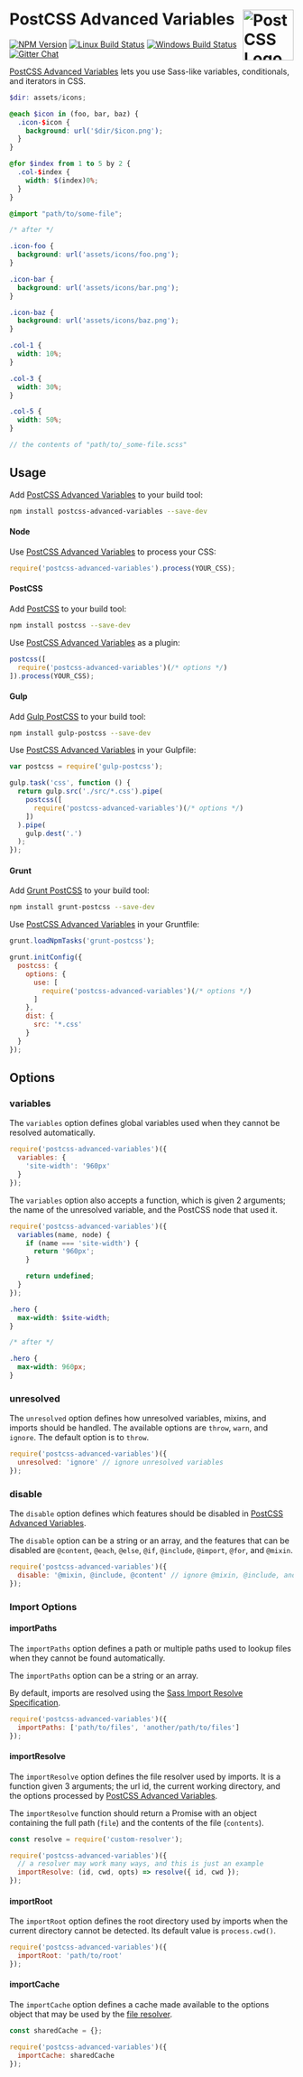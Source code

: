 # PostCSS Advanced Variables [<img src="https://postcss.github.io/postcss/logo.svg" alt="PostCSS Logo" width="90" height="90" align="right">][postcss]

[![NPM Version][npm-img]][npm-url]
[![Linux Build Status][cli-img]][cli-url]
[![Windows Build Status][win-img]][win-url]
[![Gitter Chat][git-img]][git-url]

[PostCSS Advanced Variables] lets you use Sass-like variables, conditionals,
and iterators in CSS.

```scss
$dir: assets/icons;

@each $icon in (foo, bar, baz) {
  .icon-$icon {
    background: url('$dir/$icon.png');
  }
}

@for $index from 1 to 5 by 2 {
  .col-$index {
    width: $(index)0%;
  }
}

@import "path/to/some-file";

/* after */

.icon-foo {
  background: url('assets/icons/foo.png');
}

.icon-bar {
  background: url('assets/icons/bar.png');
}

.icon-baz {
  background: url('assets/icons/baz.png');
}

.col-1 {
  width: 10%;
}

.col-3 {
  width: 30%;
}

.col-5 {
  width: 50%;
}

// the contents of "path/to/_some-file.scss"
```

## Usage

Add [PostCSS Advanced Variables] to your build tool:

```bash
npm install postcss-advanced-variables --save-dev
```

#### Node

Use [PostCSS Advanced Variables] to process your CSS:

```js
require('postcss-advanced-variables').process(YOUR_CSS);
```

#### PostCSS

Add [PostCSS] to your build tool:

```bash
npm install postcss --save-dev
```

Use [PostCSS Advanced Variables] as a plugin:

```js
postcss([
  require('postcss-advanced-variables')(/* options */)
]).process(YOUR_CSS);
```

#### Gulp

Add [Gulp PostCSS] to your build tool:

```bash
npm install gulp-postcss --save-dev
```

Use [PostCSS Advanced Variables] in your Gulpfile:

```js
var postcss = require('gulp-postcss');

gulp.task('css', function () {
  return gulp.src('./src/*.css').pipe(
    postcss([
      require('postcss-advanced-variables')(/* options */)
    ])
  ).pipe(
    gulp.dest('.')
  );
});
```

#### Grunt

Add [Grunt PostCSS] to your build tool:

```bash
npm install grunt-postcss --save-dev
```

Use [PostCSS Advanced Variables] in your Gruntfile:

```js
grunt.loadNpmTasks('grunt-postcss');

grunt.initConfig({
  postcss: {
    options: {
      use: [
        require('postcss-advanced-variables')(/* options */)
      ]
    },
    dist: {
      src: '*.css'
    }
  }
});
```

## Options

### variables

The `variables` option defines global variables used when they cannot be
resolved automatically.

```js
require('postcss-advanced-variables')({
  variables: {
    'site-width': '960px'
  }
});
```

The `variables` option also accepts a function, which is given 2 arguments; the
name of the unresolved variable, and the PostCSS node that used it.

```js
require('postcss-advanced-variables')({
  variables(name, node) {
    if (name === 'site-width') {
      return '960px';
    }

    return undefined;
  }
});
```

```scss
.hero {
  max-width: $site-width;
}

/* after */

.hero {
  max-width: 960px;
}
```

### unresolved

The `unresolved` option defines how unresolved variables, mixins, and imports
should be handled. The available options are `throw`, `warn`, and `ignore`. The
default option is to `throw`.

```js
require('postcss-advanced-variables')({
  unresolved: 'ignore' // ignore unresolved variables
});
```

### disable

The `disable` option defines which features should be disabled in
[PostCSS Advanced Variables].

The `disable` option can be a string or an array, and the features that can be
disabled are `@content`, `@each`, `@else`, `@if`, `@include`, `@import`, `@for`,
and `@mixin`.

```js
require('postcss-advanced-variables')({
  disable: '@mixin, @include, @content' // ignore @mixin, @include, and @content at-rules
});
```

### Import Options

#### importPaths

The `importPaths` option defines a path or multiple paths used to lookup
files when they cannot be found automatically.

The `importPaths` option can be a string or an array.

By default, imports are resolved using the [Sass Import Resolve Specification].

```js
require('postcss-advanced-variables')({
  importPaths: ['path/to/files', 'another/path/to/files']
});
```

#### importResolve

The `importResolve` option defines the file resolver used by imports. It is a
function given 3 arguments; the url id, the current working directory, and the
options processed by [PostCSS Advanced Variables].

The `importResolve` function should return a Promise with an object containing
the full path (`file`) and the contents of the file (`contents`).

```js
const resolve = require('custom-resolver');

require('postcss-advanced-variables')({
  // a resolver may work many ways, and this is just an example
  importResolve: (id, cwd, opts) => resolve({ id, cwd });
});
```

#### importRoot

The `importRoot` option defines the root directory used by imports when the
current directory cannot be detected. Its default value is `process.cwd()`.

```js
require('postcss-advanced-variables')({
  importRoot: 'path/to/root'
});
```

#### importCache

The `importCache` option defines a cache made available to the options object
that may be used by the [file resolver](#importResolve).

```js
const sharedCache = {};

require('postcss-advanced-variables')({
  importCache: sharedCache
});
```

[npm-url]: https://www.npmjs.com/package/postcss-advanced-variables
[npm-img]: https://img.shields.io/npm/v/postcss-advanced-variables.svg
[cli-url]: https://travis-ci.org/jonathantneal/postcss-advanced-variables
[cli-img]: https://img.shields.io/travis/jonathantneal/postcss-advanced-variables.svg
[win-url]: https://ci.appveyor.com/project/jonathantneal/postcss-advanced-variables
[win-img]: https://img.shields.io/appveyor/ci/jonathantneal/postcss-advanced-variables.svg
[git-url]: https://gitter.im/postcss/postcss
[git-img]: https://img.shields.io/badge/chat-gitter-blue.svg

[PostCSS Advanced Variables]: https://github.com/jonathantneal/postcss-advanced-variables
[PostCSS]: https://github.com/postcss/postcss
[Gulp PostCSS]: https://github.com/postcss/gulp-postcss
[Grunt PostCSS]: https://github.com/nDmitry/grunt-postcss
[Sass Import Resolve Specification]: https://jonathantneal.github.io/sass-import-resolve/
